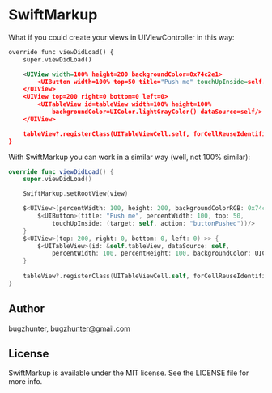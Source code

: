 # SwiftMarkup

What if you could create your views in UIViewController in this way:
```xml
override func viewDidLoad() {
    super.viewDidLoad()

    <UIView width=100% height=200 backgroundColor=0x74c2e1>
        <UIButton width=100% top=50 title="Push me" touchUpInside=self.buttonPushed/>
    </UIView>
    <UIView top=200 right=0 bottom=0 left=0>
        <UITableView id=tableView width=100% height=100% 
            backgroundColor=UIColor.lightGrayColor() dataSource=self/>
    </UIView>

    tableView?.registerClass(UITableViewCell.self, forCellReuseIdentifier: "defaultCell")
}
```

With SwiftMarkup you can work in a similar way (well, not 100% similar):
```swift
override func viewDidLoad() {
    super.viewDidLoad()

    SwiftMarkup.setRootView(view)

    $<UIView>(percentWidth: 100, height: 200, backgroundColorRGB: 0x74c2e1) >> {
        $<UIButton>(title: "Push me", percentWidth: 100, top: 50,
            touchUpInside: (target: self, action: "buttonPushed"))/>
    }
    $<UIView>(top: 200, right: 0, bottom: 0, left: 0) >> {
        $<UITableView>(id: &self.tableView, dataSource: self,
            percentWidth: 100, percentHeight: 100, backgroundColor: UIColor.lightGrayColor())/>
    }
    
    tableView?.registerClass(UITableViewCell.self, forCellReuseIdentifier: "defaultCell")
}
```

## Author

bugzhunter, bugzhunter@gmail.com

## License

SwiftMarkup is available under the MIT license. See the LICENSE file for more info.
